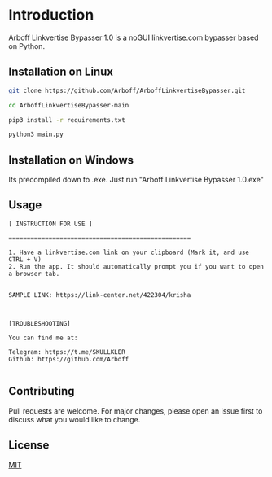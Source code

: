 # Introduction

Arboff Linkvertise Bypasser 1.0 is a noGUI linkvertise.com bypasser based on Python.

## Installation on Linux


```bash
git clone https://github.com/Arboff/ArboffLinkvertiseBypasser.git

cd ArboffLinkvertiseBypasser-main

pip3 install -r requirements.txt

python3 main.py
```

## Installation on Windows
Its precompiled down to .exe. Just run "Arboff Linkvertise Bypasser 1.0.exe"
## Usage

```
[ INSTRUCTION FOR USE ]

==================================================

1. Have a linkvertise.com link on your clipboard (Mark it, and use CTRL + V)
2. Run the app. It should automatically prompt you if you want to open a browser tab.


SAMPLE LINK: https://link-center.net/422304/krisha



[TROUBLESHOOTING]

You can find me at:

Telegram: https://t.me/SKULLKLER
Github: https://github.com/Arboff


```

## Contributing
Pull requests are welcome. For major changes, please open an issue first to discuss what you would like to change.



## License
[MIT](https://choosealicense.com/licenses/mit/)
